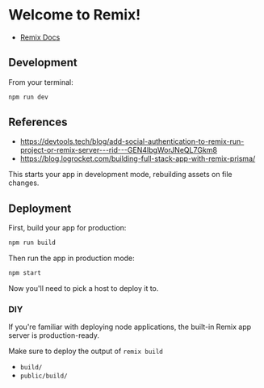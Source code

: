 # Welcome to Remix!

- [Remix Docs](https://remix.run/docs)

## Development

From your terminal:

```sh
npm run dev
```

## References

- https://devtools.tech/blog/add-social-authentication-to-remix-run-project-or-remix-server---rid---GEN4IbgWorJNeQL7Gkm8
- https://blog.logrocket.com/building-full-stack-app-with-remix-prisma/

This starts your app in development mode, rebuilding assets on file changes.

## Deployment

First, build your app for production:

```sh
npm run build
```

Then run the app in production mode:

```sh
npm start
```

Now you'll need to pick a host to deploy it to.

### DIY

If you're familiar with deploying node applications, the built-in Remix app server is production-ready.

Make sure to deploy the output of `remix build`

- `build/`
- `public/build/`
